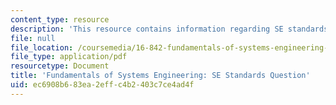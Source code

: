 ```yaml
---
content_type: resource
description: 'This resource contains information regarding SE standards question. '
file: null
file_location: /coursemedia/16-842-fundamentals-of-systems-engineering-fall-2015/ec6908b683ea2effc4b2403c7ce4ad4f_MIT16_842F15_StandardsQ.pdf
file_type: application/pdf
resourcetype: Document
title: 'Fundamentals of Systems Engineering: SE Standards Question'
uid: ec6908b6-83ea-2eff-c4b2-403c7ce4ad4f
---
```


